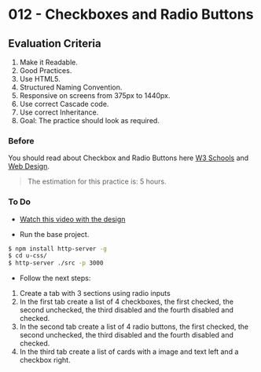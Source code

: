 # 012 - Checkboxes and Radio Buttons

## Evaluation Criteria

1. Make it Readable.
2. Good Practices.
3. Use HTML5.
4. Structured Naming Convention.
5. Responsive on screens from 375px to 1440px.
6. Use correct Cascade code.
7. Use correct Inheritance.
8. Goal: The practice should look as required.

### Before 
You should read about Checkbox and Radio Buttons here [W3 Schools][1] and [Web Design][2].

> The estimation for this practice is: 5 hours.

### To Do

- [Watch this video with the design][3] 

- Run the base project.

```sh
$ npm install http-server -g
$ cd u-css/
$ http-server ./src -p 3000
```

- Follow the next steps:

1. Create a tab with 3 sections using radio inputs
2. In the first tab create a list of 4 checkboxes, the first checked, the second unchecked, the third disabled and the fourth disabled and checked.
3. In the second tab create a list of 4 radio buttons, the first checked, the second unchecked, the third disabled and the fourth disabled and checked.
4. In the third tab create a list of cards with a image and text left and a checkbox right.

[1]: https://www.w3schools.com/html/html_forms.asp
[2]: https://webdesign.tutsplus.com/articles/quick-tip-easy-css3-checkboxes-and-radio-buttons--webdesign-8953
[3]:https://drive.google.com/a/talosdigital.com/file/d/19lSuxFH-fZrZ62vblvYW85eOONYVm7fZ/view?usp=sharing
